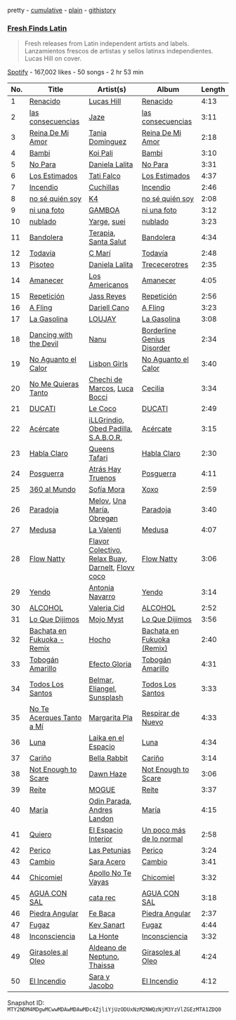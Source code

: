 pretty - [cumulative](/playlists/cumulative/37i9dQZF1DXagUeYbNSnOA.md) - [plain](/playlists/plain/37i9dQZF1DXagUeYbNSnOA) - [githistory](https://github.githistory.xyz/mackorone/spotify-playlist-archive/blob/main/playlists/plain/37i9dQZF1DXagUeYbNSnOA)

### [Fresh Finds Latin](https://open.spotify.com/playlist/37i9dQZF1DXagUeYbNSnOA)

> Fresh releases from Latin independent artists and labels\. Lanzamientos frescos de artistas y sellos latinxs independientes\. Lucas Hill on cover.

[Spotify](https://open.spotify.com/user/spotify) - 167,002 likes - 50 songs - 2 hr 53 min

| No. | Title | Artist(s) | Album | Length |
|---|---|---|---|---|
| 1 | [Renacido](https://open.spotify.com/track/1PgYtZpduCudxW8qXsIqiA) | [Lucas Hill](https://open.spotify.com/artist/0grWhu56S2tVSOeSzQiSTM) | [Renacido](https://open.spotify.com/album/6Yaf4PTIaXFWY6IzKntXcg) | 4:13 |
| 2 | [las consecuencias](https://open.spotify.com/track/0x3M7EQkASM6NQW53mNK9d) | [Jaze](https://open.spotify.com/artist/5HUVDs80ZZCRRB9grwWzZc) | [las consecuencias](https://open.spotify.com/album/2jcKhSAes8tIw5GXH91Ks9) | 3:11 |
| 3 | [Reina De Mi Amor](https://open.spotify.com/track/0jR9yktMaTQcaCVWCkq6zV) | [Tania Dominguez](https://open.spotify.com/artist/1GijCBCaciNgWn7Z0HeZ7v) | [Reina De Mi Amor](https://open.spotify.com/album/1vtIbdkq7ThJ685gWkMwEP) | 2:18 |
| 4 | [Bambi](https://open.spotify.com/track/5mVTUPQXQzS2Ty8MBZ0FhT) | [Koi Pali](https://open.spotify.com/artist/2gJGOjo2E0RVyl1wfGEe33) | [Bambi](https://open.spotify.com/album/0wjElLjSudN1nqdwliwXtG) | 3:10 |
| 5 | [No Para](https://open.spotify.com/track/0emPdK32EuOVJ8UpbdLnYG) | [Daniela Lalita](https://open.spotify.com/artist/2eblCDvXEKYYapO1uchGds) | [No Para](https://open.spotify.com/album/7aDPvmko4vfdePbLSaJ7WT) | 3:31 |
| 6 | [Los Estimados](https://open.spotify.com/track/4YiUEZRZL8Ns7pseiazQZa) | [Tati Falco](https://open.spotify.com/artist/2iaZ9zGdSh6fSP3uBS6jV6) | [Los Estimados](https://open.spotify.com/album/30sX3OfIDl2WB1DwbtHqlB) | 4:37 |
| 7 | [Incendio](https://open.spotify.com/track/662HK9Y4QNgllJyLgjsmp3) | [Cuchillas](https://open.spotify.com/artist/1ijMSVBbWChLbwqGPM5ye8) | [Incendio](https://open.spotify.com/album/0Ml6rdX8Oz0dp2SexNafy4) | 2:46 |
| 8 | [no sé quién soy](https://open.spotify.com/track/6BUWGhSxHTbOb5lv81O41n) | [K4](https://open.spotify.com/artist/0yjlGMMFuIci8JCTAOb2AU) | [no sé quién soy](https://open.spotify.com/album/6bDXLYFW8ZzmYBgAdsJIVw) | 2:08 |
| 9 | [ni una foto](https://open.spotify.com/track/5Fc6a806jgiEU3ka1Rqpyq) | [GAMBOA](https://open.spotify.com/artist/6vNjkmZB4B8C9isC2GgjD9) | [ni una foto](https://open.spotify.com/album/6xKGfOhCxShui9ia3zCxwJ) | 3:12 |
| 10 | [nublado](https://open.spotify.com/track/5l9D9Uzeba8H3vVbEEoWnd) | [Yarge](https://open.spotify.com/artist/1K2Ti5gTHnn2w1MFUWAKK4), [suei](https://open.spotify.com/artist/6jEjSPxnwsibG6vPOjkeER) | [nublado](https://open.spotify.com/album/1XIcyGupJrLUYtX2JlElVr) | 3:23 |
| 11 | [Bandolera](https://open.spotify.com/track/1SjGkMkBgIvDDMcZqyXJ0N) | [Terapia](https://open.spotify.com/artist/5sIea266s3izLKCqmH1SRk), [Santa Salut](https://open.spotify.com/artist/75vabMROpVyiTX4wv3iHFH) | [Bandolera](https://open.spotify.com/album/1k6i5BOlJCY8QFaEeuEvQ3) | 4:34 |
| 12 | [Todavía](https://open.spotify.com/track/34VnkKa0LcXs4VJlIicZGs) | [C Marí](https://open.spotify.com/artist/7uthE7Fmy5aYOwlu1Yt4Ps) | [Todavía](https://open.spotify.com/album/2YBHUFzkcoyKMtqaJ8iOoy) | 2:48 |
| 13 | [Pisoteo](https://open.spotify.com/track/3HtDvX3733FuKDzAmNqaPm) | [Daniela Lalita](https://open.spotify.com/artist/2eblCDvXEKYYapO1uchGds) | [Trececerotres](https://open.spotify.com/album/5ENBXjQ6oBDLq0AD6YfPTO) | 2:35 |
| 14 | [Amanecer](https://open.spotify.com/track/5TQwSAq0BAU9DWpKmHmI9F) | [Los Americanos](https://open.spotify.com/artist/4Q0wQsRzWYhbAXIKQN6LSw) | [Amanecer](https://open.spotify.com/album/5XX0iRSDLzElMVY2EcDThW) | 4:05 |
| 15 | [Repetición](https://open.spotify.com/track/7EoJTbmhC0DopqfGhk7VPE) | [Jass Reyes](https://open.spotify.com/artist/3iFcLV27WtmxR8CemVQRoF) | [Repetición](https://open.spotify.com/album/4ml39ShearVXanY2dd7HQ0) | 2:56 |
| 16 | [A Fling](https://open.spotify.com/track/3vMT9YnaHxJmfYw78RXMTt) | [Dariell Cano](https://open.spotify.com/artist/5aCpXuqGhGgQhqHtGObmJT) | [A Fling](https://open.spotify.com/album/1vD5edBn4vm1Z3wMQeHynf) | 3:23 |
| 17 | [La Gasolina](https://open.spotify.com/track/2sF7SP88KqQr1CqDkMHKiX) | [LOUJAY](https://open.spotify.com/artist/3LSQt5vgYueIbyiCst6Cwp) | [La Gasolina](https://open.spotify.com/album/2HmYkPmWbjrpcqQ8vHg8nz) | 3:08 |
| 18 | [Dancing with the Devil](https://open.spotify.com/track/4JT3ei83U7FnONltcI1M4M) | [Nanu](https://open.spotify.com/artist/0NdqwX70EDgH6cXE2Nf6g6) | [Borderline Genius Disorder](https://open.spotify.com/album/6Sn2fvq9ZzBobOVJ0n1Eoy) | 2:34 |
| 19 | [No Aguanto el Calor](https://open.spotify.com/track/2rz22cu4JtOVdNGmPlDq70) | [Lisbon Girls](https://open.spotify.com/artist/6qmPAUC9QRnixgbsQE9Qe3) | [No Aguanto el Calor](https://open.spotify.com/album/3GCeHjcKXUKDNag52Mj9PB) | 3:40 |
| 20 | [No Me Quieras Tanto](https://open.spotify.com/track/3SALW0JHFPsrk4WZGeqJA3) | [Chechi de Marcos](https://open.spotify.com/artist/7Mxqqaq1c8KVXiVLbdGasH), [Luca Bocci](https://open.spotify.com/artist/1h3H1KWtfAC1YRqYrQmXLF) | [Cecilia](https://open.spotify.com/album/04tPJyxfLKaTZ65DDZrd6p) | 3:34 |
| 21 | [DUCATI](https://open.spotify.com/track/0zwxKc6lECZ3pgBXPkVdGX) | [Le Coco](https://open.spotify.com/artist/2ikSIaA1jYSCznIZnWiw2v) | [DUCATI](https://open.spotify.com/album/1j0h6KGTofqV39fVaHsg6X) | 2:49 |
| 22 | [Acércate](https://open.spotify.com/track/6zqYCjCpm6rmRc3s9v8Yf1) | [iLLGrindio](https://open.spotify.com/artist/3ou2XazR60t7BJGYCdwZPR), [Obed Padilla](https://open.spotify.com/artist/3aXWXIWEaVHVsCCCkTLVzl), [S.A.B.O.R.](https://open.spotify.com/artist/6ByRR3G4Bzmt0sP3X1VDOF) | [Acércate](https://open.spotify.com/album/3tHB86x0NHrXcwc0OvuG1s) | 3:15 |
| 23 | [Habla Claro](https://open.spotify.com/track/4umBg5LdVN10ndZ605idaQ) | [Queens Tafari](https://open.spotify.com/artist/4rKOg5tFcABYTjPHseU3fK) | [Habla Claro](https://open.spotify.com/album/6YXHNTLs6P6K92BYebBdYH) | 2:30 |
| 24 | [Posguerra](https://open.spotify.com/track/5Kb5RhVvDm5he4xTJ1aNqQ) | [Atrás Hay Truenos](https://open.spotify.com/artist/6KDozt8X774pjyp1oVMsmz) | [Posguerra](https://open.spotify.com/album/78FkR6dvHY3QXLu5Y7wDZF) | 4:11 |
| 25 | [360 al Mundo](https://open.spotify.com/track/4jZysO9Cyydag0oBsGgPCc) | [Sofía Mora](https://open.spotify.com/artist/2ACpw1qZnCwDlLA4JpeTnE) | [Xoxo](https://open.spotify.com/album/6ELJsqVkUsw9k8341j22u8) | 2:59 |
| 26 | [Paradoja](https://open.spotify.com/track/3kFy7VWKyPnIv5RAyXNmcz) | [Melov](https://open.spotify.com/artist/20gixjtBBVMyxYSnMRCV22), [Una María](https://open.spotify.com/artist/7CijOJxzQvp3mA6Sfquinl), [Obregøn](https://open.spotify.com/artist/7e5DKM613ys6ekrqyor2oK) | [Paradoja](https://open.spotify.com/album/5bmesQ37gb6KAUadrpsevz) | 3:40 |
| 27 | [Medusa](https://open.spotify.com/track/6M2fkduE9eKOmZFTS3IDlp) | [La Valenti](https://open.spotify.com/artist/2zYHS7xFegFvlEYsOf6cYZ) | [Medusa](https://open.spotify.com/album/1FGitIgiVbZh21SrFMBt8G) | 4:07 |
| 28 | [Flow Natty](https://open.spotify.com/track/7EDf9zG0Xan6ZT7QatIsYq) | [Flavor Colectivo](https://open.spotify.com/artist/5CpJ1RaJKGE5iZ14Dg3YYl), [Relax Buay](https://open.spotify.com/artist/3BRqgBejceV380iCe3RPAq), [Darnelt](https://open.spotify.com/artist/4LLUyAiSXJwDzoSCDa1q51), [Flovv coco](https://open.spotify.com/artist/6IUsZuEhV1j9DsdMnCnleu) | [Flow Natty](https://open.spotify.com/album/0STCOjnotffOUHHmUnWzm7) | 3:06 |
| 29 | [Yendo](https://open.spotify.com/track/2z5SxI5c7V2KeZvLhWdZij) | [Antonia Navarro](https://open.spotify.com/artist/1xmUtLnSPwuJOVGB5kZwSt) | [Yendo](https://open.spotify.com/album/77NMPAtfaEyFCPfOSOQBSj) | 3:14 |
| 30 | [ALCOHOL](https://open.spotify.com/track/1KlXeNDsdBFK8hUy98hM3a) | [Valeria Cid](https://open.spotify.com/artist/1klJBfGgnBcEI8uVTwLm9U) | [ALCOHOL](https://open.spotify.com/album/4VRmyOwP7CCT3hxwxlWWla) | 2:52 |
| 31 | [Lo Que Dijimos](https://open.spotify.com/track/4tuj4EmYiW80rJFtCKGgEl) | [Mojo Myst](https://open.spotify.com/artist/5ZyxEP1eCs4f2uGH2ZaJiG) | [Lo Que Dijimos](https://open.spotify.com/album/2w1e2yRUmtm0i1MEmKlXI3) | 3:56 |
| 32 | [Bachata en Fukuoka \- Remix](https://open.spotify.com/track/4NcgBAZYUilSiLFzkATQx8) | [Hocho](https://open.spotify.com/artist/7AqAhkwNkdfelG651nTnQP) | [Bachata en Fukuoka \(Remix\)](https://open.spotify.com/album/3CANHhkPDe0ITej0hPwu8B) | 2:40 |
| 33 | [Tobogán Amarillo](https://open.spotify.com/track/2rpN7T4X1UV0OBydtgIYzF) | [Efecto Gloria](https://open.spotify.com/artist/1Bl24yyAYpdgZx3xRYD2TR) | [Tobogán Amarillo](https://open.spotify.com/album/3i43C2uh0Z6y85UQUU8K26) | 4:31 |
| 34 | [Todos Los Santos](https://open.spotify.com/track/5QLjbGLCGssN55oxPrd9km) | [Belmar](https://open.spotify.com/artist/5vDnG2WZMxXkNboI8AJ3af), [Eliangel](https://open.spotify.com/artist/2O6bkbT1rbraCDdRKT9nPA), [Sunsplash](https://open.spotify.com/artist/56LTeMVDItLpwZPI2UCKCr) | [Todos Los Santos](https://open.spotify.com/album/0vHw6Q8lqxb4GcXdhUKOiR) | 3:33 |
| 35 | [No Te Acerques Tanto a Mí](https://open.spotify.com/track/36wVZnuq7ujmbfErkTuhh4) | [Margarita Pla](https://open.spotify.com/artist/2oiL55yTcmeFCv18Y9jEii) | [Respirar de Nuevo](https://open.spotify.com/album/0bIHg0GOPmuwmR2iU5m2On) | 4:33 |
| 36 | [Luna](https://open.spotify.com/track/1wH59WhB5Uqmx3VVvzVCHH) | [Laika en el Espacio](https://open.spotify.com/artist/64CKudlmiXZdIbHf0SJayq) | [Luna](https://open.spotify.com/album/6C9sxTDbykhDr1bnvTQd7n) | 4:34 |
| 37 | [Cariño](https://open.spotify.com/track/3IaaiGAn3anrqkGiYt6S5p) | [Bella Rabbit](https://open.spotify.com/artist/6XGWdlLPFBNsSRuLwpoyhy) | [Cariño](https://open.spotify.com/album/60AcpZ3D5zf3YgKq8iMOXn) | 3:14 |
| 38 | [Not Enough to Scare](https://open.spotify.com/track/4AEJXq5RulkMNOehorEuti) | [Dawn Haze](https://open.spotify.com/artist/32JSwTOeaGSHi268j8f73U) | [Not Enough to Scare](https://open.spotify.com/album/3OLhDYo85CVIBiWHRoUBSQ) | 3:06 |
| 39 | [Reíte](https://open.spotify.com/track/1VWmj6TYc1UdEsamBt1VLf) | [MOGUE](https://open.spotify.com/artist/18es9hoK2KUOefwp7D5Rsx) | [Reíte](https://open.spotify.com/album/2GvYbgbsVHC4SVDhqyFt2q) | 3:37 |
| 40 | [María](https://open.spotify.com/track/0Pe7U91cqrdUFW46STjAjV) | [Odin Parada](https://open.spotify.com/artist/0ZrCTT7qjo9iFI7ArCPoZE), [Andres Landon](https://open.spotify.com/artist/1E2YZnjGxFq8SxaQpDgG5o) | [María](https://open.spotify.com/album/1ONh865o0F9ugVXw7QQso5) | 4:15 |
| 41 | [Quiero](https://open.spotify.com/track/5KSYtUHpxFoci0kh3B8byx) | [El Espacio Interior](https://open.spotify.com/artist/0v6nWltBnozbHnwzIjYz1b) | [Un poco más de lo normal](https://open.spotify.com/album/0DQz5PhEXRcoXg6Jbzvxxj) | 2:58 |
| 42 | [Perico](https://open.spotify.com/track/5OdPwVjE7NN9Gu43JoeVyK) | [Las Petunias](https://open.spotify.com/artist/5ahvDss0AH60cd2AWqoU1r) | [Perico](https://open.spotify.com/album/5ZUqoR5HMtZJv2kUsjSUca) | 3:24 |
| 43 | [Cambio](https://open.spotify.com/track/2Wx2d8OODeBcsE3YvuOzGw) | [Sara Acero](https://open.spotify.com/artist/6W6fsqgVlpnVT4hRA4eAA3) | [Cambio](https://open.spotify.com/album/4vailhGtYloRy0jxzbQMB6) | 3:41 |
| 44 | [Chicomiel](https://open.spotify.com/track/4pdl1r8KGscHXTarQzP0it) | [Apollo No Te Vayas](https://open.spotify.com/artist/2EcTh9qrj4sDwdZCVQ55oW) | [Chicomiel](https://open.spotify.com/album/6X6DJXkpN2vkZRS6OMmalu) | 3:32 |
| 45 | [AGUA CON SAL](https://open.spotify.com/track/2kvbeU7k2FyJe4YeozhRHg) | [cata rec](https://open.spotify.com/artist/6FuVz60JBS0jAVEpDzdY2A) | [AGUA CON SAL](https://open.spotify.com/album/0LrLOhCO0xMlpS9a19rE5m) | 3:18 |
| 46 | [Piedra Angular](https://open.spotify.com/track/3l1220M9lPXg4phZugh5FL) | [Fe Baca](https://open.spotify.com/artist/5SndtmBMtH0QTixMMM8l2z) | [Piedra Angular](https://open.spotify.com/album/5UcWM7PLCeNZqCaDFemk5N) | 2:37 |
| 47 | [Fugaz](https://open.spotify.com/track/6STwMaFymWBAZo2qbgT5uG) | [Kev Sanart](https://open.spotify.com/artist/6xn2WeEucmAz1GRL2DlFS4) | [Fugaz](https://open.spotify.com/album/3buvXjwKjbGsOOg2fiwQL6) | 4:44 |
| 48 | [Inconsciencia](https://open.spotify.com/track/4Dm11rwqGsTvDLml88JyIL) | [La Honte](https://open.spotify.com/artist/4Irt9HPbh6MbM90waVOFiA) | [Inconsciencia](https://open.spotify.com/album/10PYCHUMNWA4vfuXR8DByd) | 3:32 |
| 49 | [Girasoles al Oleo](https://open.spotify.com/track/2pLnslSZU2Kvo6VPNLwOmf) | [Aldeano de Neptuno](https://open.spotify.com/artist/7yU2HDXuhph3gvTovbTGSj), [Thaissa](https://open.spotify.com/artist/2cKO3OiykGBzHdb6406dHZ) | [Girasoles al Oleo](https://open.spotify.com/album/4qMplBH0Zqv8KbkawU8Y0d) | 4:24 |
| 50 | [El Incendio](https://open.spotify.com/track/58SONbpFYstwN4LCITKI0v) | [Sara y Jacobo](https://open.spotify.com/artist/3xPClsuX8srpHtN8CCgSZX) | [El Incendio](https://open.spotify.com/album/2wKY7SiYOJsGgo54d199pr) | 4:12 |

Snapshot ID: `MTY2NDM4MDgwMCwwMDAwMDAwMDc4ZjliYjUzODUxNzM2NWQzNjM3YzVlZGEzMTA1ZDQ0`
